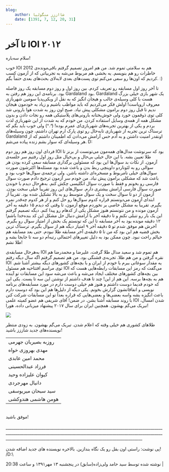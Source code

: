 ```yaml
---
blog:
    author: شااززز منگولیا
    date: [1391, 7, 12, 20, 31]
---
```

# تا آخر IOI ۲۰۱۲

<div class="cnt">
<p></p>
<p>سلام سه‌باره!</p>
<p>خوب IOI 2012 هم به سلامتی تموم شد. من هم امروز تصمیم گرفتم باقی‌مونده‌ی خاطرات رو هم بنویسم. یه بخشی هم مربوط می‌شه به تجربیاتی که از آزمون کسب کردیم که اون‌ها رو سعی می‌کنم توی پست‌های بعدی لابه‌لای بحث‌های بعدی حتماً بگم. :)</p>
<p>تا آخر روز اول مسابقه رو تعریف کردم. بین روز اول و روز دوم مسابقه یک روز فاصله بود. برنامه‌ی این روز هم رفتن به Gardaland بود. Gardaland یک شهر بازی خیلی بزرگ هست با کلی وسیله‌ی جالب و هیجان انگیز که به نقل از ویکی‌پدیا سومین شهربازی معروف اروپاست! اولش فکر می‌کردیم که باید مواظب باشیم و زیاد به خودمون هیجان ندیم تا قبل روز دوم برامون مشکلی پیش نیاد. صبح اون روز به شدت هوا بارونی شد کلی توی ذوقمون خورد ولی خوش‌بختانه بارونی‌های پلاستیکی همه رو نجات دادن و بدون مشکل همه از همه‌ی وسایل استفاده کردن. من خودم که به شدت از این شهربازی لذت بردم و یکی از بهترین تجربه‌های شهربازی‌ای عمرم بوده! (^.^) ولی خوب باید بگم که ترسناک ترین تجربه از شهربازی تابه‌حال رو توی پارک ارم تهران داشتم، چون وسیله‌های Gardaland اونقدر امنیت داشتن و به آدم حس آرامش می‌دادن که اطمینان داشتم که از هر وسیله‌ای که سوار بشم زنده پیاده می‌شم. D:</p>
<p>فردای اون روز هم روز دوم IOI بود که سرنوشت مدال‌های همه‌مون می‌تونست از برنز تا طلا تعیین بشه. با این حال خیلی بی‌حال و بی‌خیال مثل روز اول رفتیم سر جلسه‌ی آزمون. از نکات بد سوال‌ها این بود که مسئولین برگذاری مسابقه سعی کرده بودن هر سوالی رو به لئوناردو داوینچی ربط بدن و باعث شده بود مسئله‌ها اکثرشون صورت سوال‌های خیلی نامربوط و مسخره‌ای داشته باشن. ولی ترجمه‌ی سوال‌ها خوب بود و باعث شد که مشکلی برامون پیش نیاد. من خودم سر آزمون ترجیح دادم صورت سوال فارسی رو بخونم و فقط با صورت سوال انگلیسی چکش کنم. به‌هرحال دیدم با خوندن صورت سوال فارسی آرامش بیشتری دارم. سوال‌های این روز تقریباً خیلی سخت بودن. آزمون از دو تا سوال سخت و یک سوال متوسط رو به بالا تشکیل شده بود. تقریباً از ابتدای آزمون می‌دونستم قراره کدوم سوال‌ها رو حل کنم و از هر کدوم چه‌قدر نمره بگیرم. تقریباً به مشکل خاصی بر نخوردم موقع آزمون، تا وقتی که دیدم ۱۵ دقیقه به آخر آزمون مونده و من نتونستم هنوز مشکل یکی از کد‌هام رو پیدا کنم. دیگه تصمیم گرفتم این یک بار رو تنبلی نکنم و تا دقیقه آخر با آرامش دنبال حل مشکل این کد بنده‌خدا باشم! ۱۲ دقیقه مونده بود به آخر مسابقه تا این که تونستم یک بخش از امتیاز سوال رو بگیرم. آخرش هم موفق شدم تو ۵ دقیقه آخر ۹ امتیاز دیگه هم از سوال بگیرم. ترسناک ترین بخش قضیه هم این بود که من تا ۵ دقیقه‌ی آخر مسابقه طلا نبودم. حتی بعد مسابقه هم خیالم راحت نبود. چون ممکن بود به دلیل تغییر‌های احتمالی رتبه‌ام دو سه تا جابجا بشه و طلا نشم! </p>
<p align="baseline">به‌هرحال مسابقه‌ی IOI‌ هم تموم شد و سعید مدال طلا گرفت، علیرضا و محمد‌رضا هم نقره گرفتن و من هم طلا. تجربه‌ی قشنگی بود. من هم تصمیم گرفتم اگه سال دیگه رفتم IOI یه مقدار سوغاتی ببرم با خودم از ایران و با بچه‌های کشور‌های دیگه بیشتر آشنا شم. توی مراسم افتتاحیه هم مسئول IOI می‌گفت که رمز این مسابقات رابطه‌هایی هست که بین بچه‌های کشور‌های مختلف ایجاد می‌شه و باعث می‌شه سود این مسابقات تو آینده هم به بچه‌ها برسه. این هم از این! چند تا هدف داشتم از نوشتن این سه تا پست. یکی این که خودم قدیما دوست داشتم و هنوز هم خیلی دوست دارم در مورد مسابقه‌های برنامه نویسی و اتفاقاتشون گزارش بخونم. یکی دیگه از دلیل‌ها هم این بود که دوست دارم باعث انگیزه بشه واسه بعضی‌ها و بعضی‌هایی که قراره بعداً تو این مسابقات شرکت کنن با روند مسابقه آشنا بشن. در ضمن! آقای شریفی هم عضو کمیته علمی IOI شدن امسال، تبریک می‌گم بهشون. همچنین ایران برای سال ۲۰۱۷ پیشنهاد میزبانی داده، هورا!</p>
<p><img src="http://www.pic1.iran-forum.ir/images/up10/13748284223376805822.jpg"/></p>
<p>طلا‌های کشوری هم خیلی وقته که اعلام شدن. تبریک می‌گم بهشون. به زودی منتظر نویسنده‌های جدید شاززز باشید!</p>
<p></p>
<center><table align="baseline" cellpadding="1" cellspacing="1"><tbody>
<tr><td>روزبه بصیریان جهرمی</td></tr>
<tr><td>مهدی بهروزی خواه</td></tr>
<tr><td>محمد امین عابدی</td></tr>
<tr><td>فرزاد عبدالحسینی</td></tr>
<tr><td>کیوان علیزاده وحید</td></tr>
<tr><td>دانیال مهرجردی</td></tr>
<tr><td>سید سبحان میریوسفی</td></tr>
<tr><td>هومن هاشمی هندوکشی</td></tr>
</tbody></table></center>
<div><br/></div>
<div>موفق باشید!<br/><br/>________________________________________________________________________________________________________________________________________________________________________________________________________________________________<br/><br/>پی نوشت: راستی اون بقل رو یک نگاه بندازین. بالاخره نویسنده های جدید اضافه شدن! /D:\<br/></div>
<p></p>
<div class="postDesc">نوشته شده توسط سید حامد ولی‌زاده(سابق) در پنجشنبه ۱۳ مهر۱۳۹۱ و ساعت 20:38 
	 |</div>
</div>
